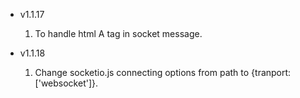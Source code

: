 - v1.1.17
  1. To handle html A tag in socket message.

- v1.1.18
  1. Change socketio.js connecting options from path to {tranport:['websocket']}.